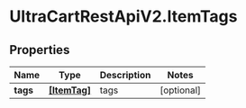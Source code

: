 # UltraCartRestApiV2.ItemTags

## Properties

Name | Type | Description | Notes
------------ | ------------- | ------------- | -------------
**tags** | [**[ItemTag]**](ItemTag.md) | tags | [optional] 


